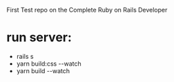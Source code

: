 First Test repo on the Complete Ruby on Rails Developer

# run server:

- rails s
- yarn build:css --watch
- yarn build --watch